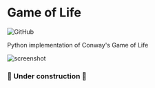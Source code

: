 # Game of Life

![GitHub](https://img.shields.io/github/license/lincolncpp/game-of-life?color=red&style=flat-square)

Python implementation of Conway's Game of Life

<img src="https://i.ibb.co/zRDXB44/img.png" alt="screenshot"></a>

### :construction: Under construction :construction:
